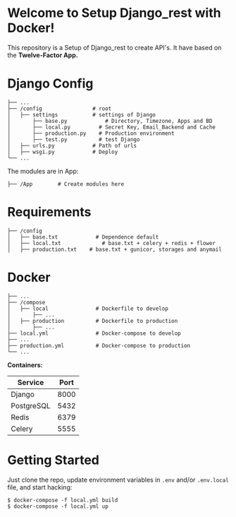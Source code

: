 # Welcome to Setup Django_rest with Docker!

This repository is a Setup of Django_rest to create API's. It have based on the **Twelve-Factor App.**

# Django Config

```
├── ...
├── /config                # root
│   ├── settings           # settings of Django
│		├── base.py            # Directory, Timezone, Apps and BD
│   	├── local.py         # Secret Key, Email_Backend and Cache
│   	├── production.py    # Production environment
│   	├── test.py          # test Django
│   ├── urls.py            # Path of urls
│   ├── wsgi.py            # Deploy
└── ...
```

The modules are in App:

```
├── /App    	# Create modules here
```

# Requirements

```
├── /config
│   ├── base.txt       		# Dependence default
│   ├── local.txt   		  # base.txt + celery + redis + flower
│   ├── production.txt    # base.txt + gunicor, storages and anymail
```

# Docker

```
├── ...
├── /compose
│   ├── local               # Dockerfile to develop
│		├── ...
│   ├── production          # Dockerfile to production
│   	├── ...
├── local.yml               # Docker-compose to develop
├── ...
├── production.yml          # Docker-compose to production
└── ...
```

**Containers:**

| Service    | Port |
| ---------- | ---- |
| Django     | 8000 |
| PostgreSQL | 5432 |
| Redis      | 6379 |
| Celery     | 5555 |

# Getting Started

Just clone the repo, update environment variables in `.env` and/or `.env.local` file, and start hacking:

```
$ docker-compose -f local.yml build
$ docker-compose -f local.yml up
```

